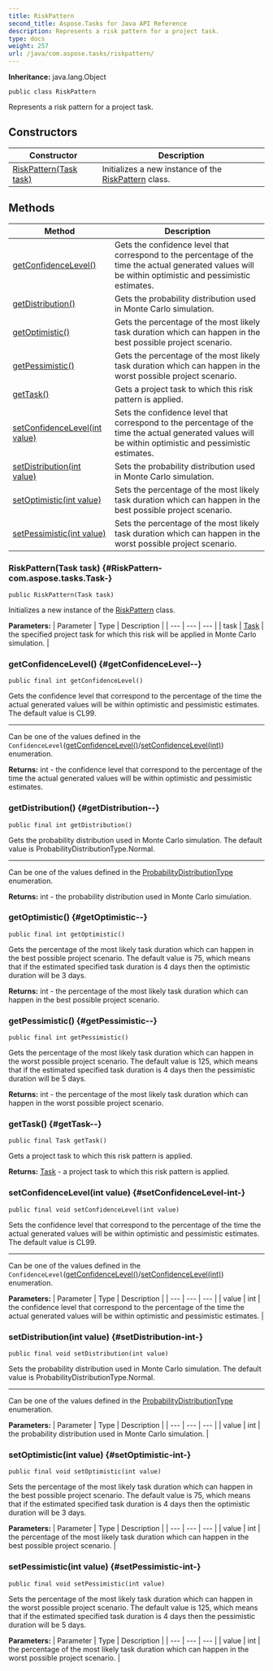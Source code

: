 ```yaml
---
title: RiskPattern
second_title: Aspose.Tasks for Java API Reference
description: Represents a risk pattern for a project task.
type: docs
weight: 257
url: /java/com.aspose.tasks/riskpattern/
---
```


**Inheritance:**
java.lang.Object
```
public class RiskPattern
```

Represents a risk pattern for a project task.
## Constructors

| Constructor | Description |
| --- | --- |
| [RiskPattern(Task task)](#RiskPattern-com.aspose.tasks.Task-) | Initializes a new instance of the [RiskPattern](../../com.aspose.tasks/riskpattern) class. |
## Methods

| Method | Description |
| --- | --- |
| [getConfidenceLevel()](#getConfidenceLevel--) | Gets the confidence level that correspond to the percentage of the time the actual generated values will be within optimistic and pessimistic estimates. |
| [getDistribution()](#getDistribution--) | Gets the probability distribution used in Monte Carlo simulation. |
| [getOptimistic()](#getOptimistic--) | Gets the percentage of the most likely task duration which can happen in the best possible project scenario. |
| [getPessimistic()](#getPessimistic--) | Gets the percentage of the most likely task duration which can happen in the worst possible project scenario. |
| [getTask()](#getTask--) | Gets a project task to which this risk pattern is applied. |
| [setConfidenceLevel(int value)](#setConfidenceLevel-int-) | Sets the confidence level that correspond to the percentage of the time the actual generated values will be within optimistic and pessimistic estimates. |
| [setDistribution(int value)](#setDistribution-int-) | Sets the probability distribution used in Monte Carlo simulation. |
| [setOptimistic(int value)](#setOptimistic-int-) | Sets the percentage of the most likely task duration which can happen in the best possible project scenario. |
| [setPessimistic(int value)](#setPessimistic-int-) | Sets the percentage of the most likely task duration which can happen in the worst possible project scenario. |
### RiskPattern(Task task) {#RiskPattern-com.aspose.tasks.Task-}
```
public RiskPattern(Task task)
```


Initializes a new instance of the [RiskPattern](../../com.aspose.tasks/riskpattern) class.

**Parameters:**
| Parameter | Type | Description |
| --- | --- | --- |
| task | [Task](../../com.aspose.tasks/task) | the specified project task for which this risk will be applied in Monte Carlo simulation. |

### getConfidenceLevel() {#getConfidenceLevel--}
```
public final int getConfidenceLevel()
```


Gets the confidence level that correspond to the percentage of the time the actual generated values will be within optimistic and pessimistic estimates. The default value is CL99.

--------------------

Can be one of the values defined in the `ConfidenceLevel`([getConfidenceLevel()](../../com.aspose.tasks/riskpattern\#getConfidenceLevel--)/[setConfidenceLevel(int)](../../com.aspose.tasks/riskpattern\#setConfidenceLevel-int-)) enumeration.

**Returns:**
int - the confidence level that correspond to the percentage of the time the actual generated values will be within optimistic and pessimistic estimates.
### getDistribution() {#getDistribution--}
```
public final int getDistribution()
```


Gets the probability distribution used in Monte Carlo simulation. The default value is ProbabilityDistributionType.Normal.

--------------------

Can be one of the values defined in the [ProbabilityDistributionType](../../com.aspose.tasks/probabilitydistributiontype) enumeration.

**Returns:**
int - the probability distribution used in Monte Carlo simulation.
### getOptimistic() {#getOptimistic--}
```
public final int getOptimistic()
```


Gets the percentage of the most likely task duration which can happen in the best possible project scenario. The default value is 75, which means that if the estimated specified task duration is 4 days then the optimistic duration will be 3 days.

**Returns:**
int - the percentage of the most likely task duration which can happen in the best possible project scenario.
### getPessimistic() {#getPessimistic--}
```
public final int getPessimistic()
```


Gets the percentage of the most likely task duration which can happen in the worst possible project scenario. The default value is 125, which means that if the estimated specified task duration is 4 days then the pessimistic duration will be 5 days.

**Returns:**
int - the percentage of the most likely task duration which can happen in the worst possible project scenario.
### getTask() {#getTask--}
```
public final Task getTask()
```


Gets a project task to which this risk pattern is applied.

**Returns:**
[Task](../../com.aspose.tasks/task) - a project task to which this risk pattern is applied.
### setConfidenceLevel(int value) {#setConfidenceLevel-int-}
```
public final void setConfidenceLevel(int value)
```


Sets the confidence level that correspond to the percentage of the time the actual generated values will be within optimistic and pessimistic estimates. The default value is CL99.

--------------------

Can be one of the values defined in the `ConfidenceLevel`([getConfidenceLevel()](../../com.aspose.tasks/riskpattern\#getConfidenceLevel--)/[setConfidenceLevel(int)](../../com.aspose.tasks/riskpattern\#setConfidenceLevel-int-)) enumeration.

**Parameters:**
| Parameter | Type | Description |
| --- | --- | --- |
| value | int | the confidence level that correspond to the percentage of the time the actual generated values will be within optimistic and pessimistic estimates. |

### setDistribution(int value) {#setDistribution-int-}
```
public final void setDistribution(int value)
```


Sets the probability distribution used in Monte Carlo simulation. The default value is ProbabilityDistributionType.Normal.

--------------------

Can be one of the values defined in the [ProbabilityDistributionType](../../com.aspose.tasks/probabilitydistributiontype) enumeration.

**Parameters:**
| Parameter | Type | Description |
| --- | --- | --- |
| value | int | the probability distribution used in Monte Carlo simulation. |

### setOptimistic(int value) {#setOptimistic-int-}
```
public final void setOptimistic(int value)
```


Sets the percentage of the most likely task duration which can happen in the best possible project scenario. The default value is 75, which means that if the estimated specified task duration is 4 days then the optimistic duration will be 3 days.

**Parameters:**
| Parameter | Type | Description |
| --- | --- | --- |
| value | int | the percentage of the most likely task duration which can happen in the best possible project scenario. |

### setPessimistic(int value) {#setPessimistic-int-}
```
public final void setPessimistic(int value)
```


Sets the percentage of the most likely task duration which can happen in the worst possible project scenario. The default value is 125, which means that if the estimated specified task duration is 4 days then the pessimistic duration will be 5 days.

**Parameters:**
| Parameter | Type | Description |
| --- | --- | --- |
| value | int | the percentage of the most likely task duration which can happen in the worst possible project scenario. |

